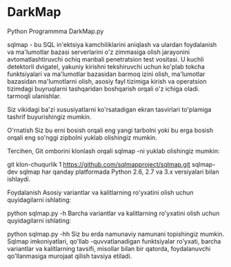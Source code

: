 # DarkMap
Python Programmma DarkMap.py


sqlmap - bu SQL in'ektsiya kamchiliklarini aniqlash va ulardan foydalanish va ma'lumotlar bazasi serverlarini o'z zimmasiga olish jarayonini avtomatlashtiruvchi ochiq manbali penetratsion test vositasi. U kuchli detektorli dvigatel, yakuniy kirishni tekshiruvchi uchun ko'plab tokcha funktsiyalari va ma'lumotlar bazasidan barmoq izini olish, ma'lumotlar bazasidan ma'lumotlarni olish, asosiy fayl tizimiga kirish va operatsion tizimdagi buyruqlarni tashqaridan boshqarish orqali o'z ichiga oladi. tarmoqli ulanishlar.



Siz vikidagi ba'zi xususiyatlarni ko'rsatadigan ekran tasvirlari to'plamiga tashrif buyurishingiz mumkin.

O'rnatish
Siz bu erni bosish orqali eng yangi tarbolni yoki bu erga bosish orqali eng so'nggi zipbolni yuklab olishingiz mumkin.

Tercihen, Git omborini klonlash orqali sqlmap -ni yuklab olishingiz mumkin:

git klon-chuqurlik 1 https://github.com/sqlmapproject/sqlmap.git sqlmap-dev
sqlmap har qanday platformada Python 2.6, 2.7 va 3.x versiyalari bilan ishlaydi.

Foydalanish
Asosiy variantlar va kalitlarning ro'yxatini olish uchun quyidagilarni ishlating:

python sqlmap.py -h
Barcha variantlar va kalitlarning ro'yxatini olish uchun quyidagilarni ishlating:

python sqlmap.py -hh
Siz bu erda namunaviy namunani topishingiz mumkin. Sqlmap imkoniyatlari, qo'llab -quvvatlanadigan funktsiyalar ro'yxati, barcha variantlar va kalitlarning tavsifi, misollar bilan bir qatorda, foydalanuvchi qo'llanmasiga murojaat qilish tavsiya etiladi.
